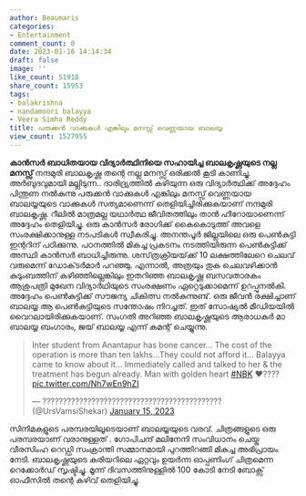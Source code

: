 ```yaml
---
author: Beaumaris
categories:
- Entertainment
comment_count: 0
date: 2023-01-16 14:14:34
draft: false
image: ''
like_count: 51918
share_count: 15953
tags:
- balakrishna
- nandamoori balayya
- Veera Simha Reddy
title: പരുക്കൻ വാക്കുകൾ എങ്കിലും മനസ്സ് വെണ്ണയായ ബാലയ്യ
view_count: 1527955
---
```


**കാൻസർ ബാധിതയായ വിദ്യാർത്ഥിനിയെ സഹായിച്ച ബാലകൃഷ്ണയുടെ നല്ല മനസ്സ്** നന്ദമുരി ബാലകൃഷ്ണ തന്റെ നല്ല മനസ്സ് ഒരിക്കൽ കൂടി കാണിച്ചു. അർബുദവുമായി മല്ലിടുന്ന.. ദാരിദ്ര്യത്തിൽ കഴിയുന്ന ഒരു വിദ്യാർത്ഥിക്ക് അദ്ദേഹം പിന്തുണ നൽകുന്നു പരുക്കൻ വാക്കുകൾ എങ്കിലും മനസ്സ് വെണ്ണയായ ബാലയ്യയുടെ വാക്കുകൾ സത്യമാണെന്ന് തെളിയിച്ചിരിക്കുകയാണ് നന്ദമുരി ബാലകൃഷ്ണ. റീലിൽ മാത്രമല്ല യഥാർത്ഥ ജീവിതത്തിലും താൻ ഹീറോയാണെന്ന് അദ്ദേഹം തെളിയിച്ചു. ഒരു കാൻസർ രോഗിക്ക് കൈകൊടുത്ത് അവളെ സംരക്ഷിക്കാനുള്ള നടപടികൾ സ്വീകരിച്ചു. അനന്തപൂർ ജില്ലയിലെ ഒരു പെൺകുട്ടി ഇന്ററിന് പഠിക്കുന്നു. പഠനത്തിൽ മികച്ച പ്രകടനം നടത്തിയിരുന്ന പെൺകുട്ടിക്ക് അസ്ഥി കാൻസർ ബാധിച്ചിരുന്നു. ശസ്‌ത്രക്രിയയ്‌ക്ക്‌ 10 ലക്ഷത്തിലേറെ ചെലവ്‌ വരുമെന്ന്‌ ഡോക്‌ടർമാർ പറഞ്ഞു. എന്നാൽ, അത്രയും തുക ചെലവഴിക്കാൻ കുടുംബത്തിന് കഴിഞ്ഞില്ലെങ്കിലും ഇതറിഞ്ഞ ബാലകൃഷ്ണ ബസവതാരകം ആശുപത്രി മുഖേന വിദ്യാർഥിയുടെ സംരക്ഷണം ഏറ്റെടുക്കാമെന്ന് ഉറപ്പുനൽകി. അദ്ദേഹം പെൺകുട്ടിക്ക് സൗജന്യ ചികിത്സ നൽകുന്നുണ്ട്. ഒരു ജീവൻ രക്ഷിച്ചാണ് ബാലയ്യ ആ പെൺകുട്ടിയുടെ സന്തോഷം നിറച്ചത്. ഇത് സോഷ്യൽ മീഡിയയിൽ വൈറലായിരിക്കുകയാണ്. സംഗതി അറിഞ്ഞ ബാലകൃഷ്ണയുടെ ആരാധകർ മാ ബാലയ്യ ബംഗാരം, ജയ് ബാലയ്യ എന്ന് കമന്റ് ചെയ്യുന്നു. 

> Inter student from Anantapur has bone cancer... The cost of the operation is more than ten lakhs...They could not afford it... Balayya came to know about it... Immediately called and talked to her & the treatment has begun already. Man with golden heart [#NBK](https://twitter.com/hashtag/NBK?src=hash&ref_src=twsrc%5Etfw) ❤️???? [pic.twitter.com/Nh7wEn9hZI](https://t.co/Nh7wEn9hZI)
> 
> — ???????????????????????????????????????????? (@UrsVamsiShekar) [January 15, 2023](https://twitter.com/UrsVamsiShekar/status/1614638879428182016?ref_src=twsrc%5Etfw)

സിനിമകളുടെ പരമ്പരയിലൂടെയാണ് ബാലയ്യയുടെ വരവ്. ചിത്രങ്ങളുടെ ഒരു പരമ്പരയാണ് വരാനുള്ളത് . ഗോപിചന്ദ് മലിനേനി സംവിധാനം ചെയ്ത വീരസിംഹ റെഡ്ഡി സംക്രാന്തി സമ്മാനമായി പുറത്തിറങ്ങി മികച്ച അഭിപ്രായം നേടി. ബാലകൃഷ്ണയുടെ കരിയറിലെ ഏറ്റവും ഉയർന്ന ഓപ്പണിംഗ് ചിത്രമെന്ന റെക്കോർഡ് സൃഷ്ടിച്ചു. മൂന്ന് ദിവസത്തിനുള്ളിൽ 100 ​​കോടി നേടി ബോക്സ് ഓഫീസിൽ തന്റെ കഴിവ് തെളിയിച്ചു.